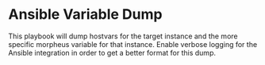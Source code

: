 # Ansible Variable Dump

This playbook will dump hostvars for the target instance and the more specific morpheus variable for that instance.  Enable verbose logging for the Ansible integration in order to get a better format for this dump.